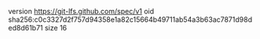 version https://git-lfs.github.com/spec/v1
oid sha256:c0c3327d2f757d94358e1a82c15664b49711ab54a3b63ac7871d98ded8d61b71
size 16
